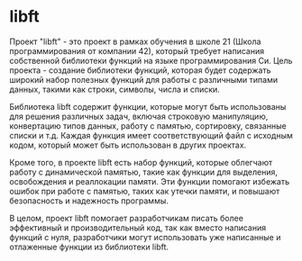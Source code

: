 # libft

Проект "libft" - это проект в рамках обучения в школе 21 (Школа программирования от компании 42), который требует написания собственной библиотеки функций на языке программирования Си. Цель проекта - создание библиотеки функций, которая будет содержать широкий набор полезных функций для работы с различными типами данных, такими как строки, символы, числа и списки.

Библиотека libft содержит функции, которые могут быть использованы для решения различных задач, включая строковую манипуляцию, конвертацию типов данных, работу с памятью, сортировку, связанные списки и т.д. Каждая функция имеет соответствующий файл с исходным кодом, который может быть использован в других проектах.

Кроме того, в проекте libft есть набор функций, которые облегчают работу с динамической памятью, такие как функции для выделения, освобождения и реаллокации памяти. Эти функции помогают избежать ошибок при работе с памятью, таких как утечки памяти, и повышают безопасность и надежность программы.

В целом, проект libft помогает разработчикам писать более эффективный и производительный код, так как вместо написания функций с нуля, разработчики могут использовать уже написанные и отлаженные функции из библиотеки libft.

